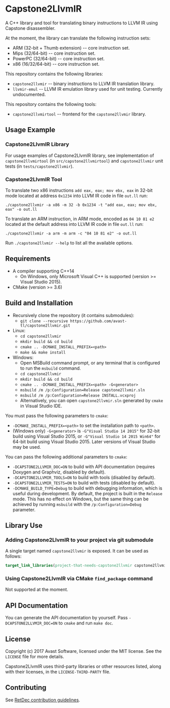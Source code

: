 # Capstone2LlvmIR

A C++ library and tool for translating binary instructions to LLVM IR using Capstone disassembler.

At the moment, the library can translate the following instruction sets:
* ARM (32-bit + Thumb extension) -- core instruction set.
* Mips (32/64-bit) -- core instruction set.
* PowerPC (32/64-bit) -- core instruction set.
* x86 (16/32/64-bit) -- core instruction set.

This repository contains the following libraries:
* `capstone2llvmir` -- binary instructions to LLVM IR translation library.
* `llvmir-emul` -- LLVM IR emulation library used for unit testing. Currently undocumented.

This repository contains the following tools:
* `capstone2llvmirtool` -- frontend for the `capstone2llvmir` library.

## Usage Example

### Capstone2LlvmIR Library

For usage examples of Capstone2LlvmIR library, see implementation of `capstone2llvmirtool` (in `src/capstone2llvmirtool`) and `capstone2llvmir` unit tests (in `tests/capstone2llvmir`).

### Capstone2LlvmIR Tool

To translate two x86 instructions `add eax, eax; mov ebx, eax` in 32-bit mode located at address `0x1234` into LLVM IR code in file `out.ll` run:
```
./capstone2llvmir -a x86 -m 32 -b 0x1234 -t "add eax, eax; mov ebx, eax" -o out.ll
```

To translate an ARM instruction, in ARM mode, encoded as `04 10 81 e2` located at the default address into LLVM IR code in file `out.ll` run:
```
./capstone2llvmir -a arm -m arm -c "04 10 81 e2" -o out.ll
```

Run `./capstone2llvmir --help` to list all the available options.

## Requirements

* A compiler supporting C++14
  * On Windows, only Microsoft Visual C++ is supported (version >= Visual Studio 2015).
* CMake (version >= 3.6)

## Build and Installation

* Recursively clone the repository (it contains submodules):
  * `git clone --recursive https://github.com/avast-tl/capstone2llvmir.git`
* Linux:
  * `cd capstone2llvmir`
  * `mkdir build && cd build`
  * `cmake .. -DCMAKE_INSTALL_PREFIX=<path>`
  * `make && make install`
* Windows:
  * Open MSBuild command prompt, or any terminal that is configured to run the `msbuild` command.
  * `cd capstone2llvmir`
  * `mkdir build && cd build`
  * `cmake .. -DCMAKE_INSTALL_PREFIX=<path> -G<generator>`
  * `msbuild /m /p:Configuration=Release capstone2llvmir.sln`
  * `msbuild /m /p:Configuration=Release INSTALL.vcxproj`
  * Alternatively, you can open `capstone2llvmir.sln` generated by `cmake` in Visual Studio IDE.

You must pass the following parameters to `cmake`:
* `-DCMAKE_INSTALL_PREFIX=<path>` to set the installation path to `<path>`.
* (Windows only) `-G<generator>` is `-G"Visual Studio 14 2015"` for 32-bit build using Visual Studio 2015, or `-G"Visual Studio 14 2015 Win64"` for 64-bit build using Visual Studio 2015. Later versions of Visual Studio may be used.

You can pass the following additional parameters to `cmake`:
* `-DCAPSTONE2LLVMIR_DOC=ON` to build with API documentation (requires Doxygen and Graphviz, disabled by default).
* `-DCAPSTONE2LLVMIR_TOOLS=ON` to build with tools (disabled by default).
* `-DCAPSTONE2LLVMIR_TESTS=ON` to build with tests (disabled by default).
* `-DCMAKE_BUILD_TYPE=Debug` to build with debugging information, which is useful during development. By default, the project is built in the `Release` mode. This has no effect on Windows, but the same thing can be achieved by running `msbuild` with the `/p:Configuration=Debug` parameter.

## Library Use

### Adding Capstone2LlvmIR to your project via git submodule

A single target named `capstone2llvmir` is exposed. It can be used as follows:
```cmake
target_link_libraries(project-that-needs-capstone2llvmir capstone2llvmir)
```

### Using Capstone2LlvmIR via CMake `find_package` command

Not supported at the moment.

## API Documentation

You can generate the API documentation by yourself. Pass `-DCAPSTONE2LLVMIR_DOC=ON` to `cmake` and run `make doc`.

## License

Copyright (c) 2017 Avast Software, licensed under the MIT license. See the `LICENSE` file for more details.

Capstone2LlvmIR uses third-party libraries or other resources listed, along with their licenses, in the `LICENSE-THIRD-PARTY` file.

## Contributing

See [RetDec contribution guidelines](https://github.com/avast-tl/retdec/wiki/Contribution-Guidelines).
